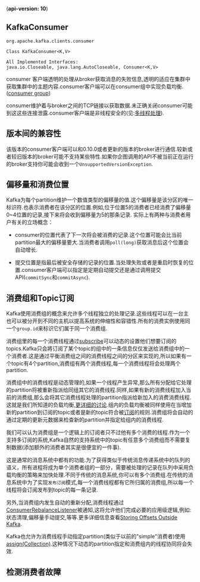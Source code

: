 

(**api-version: 10**)
## KafkaConsumer

```
org.apache.kafka.clients.consumer

Class KafkaConsumer<K,V>

All Implemented Interfaces:
java.io.Closeable, java.lang.AutoCloseable, Consumer<K,V>

```
consumer 客户端透明的处理从broker获取消息的失败信息,透明的适应在集群中获取集群中的主题内容.consumer客户端可以在consumer组中实现负载均衡.([consumer group](http://kafka.apache.org/10/javadoc/org/apache/kafka/clients/consumer/KafkaConsumer.html#consumergroups))

consumer维护着与broker之间的TCP链接以获取数据.未正确关闭consumer可能到这这些连接泄露.consumer客户端是非线程安全的(见:[多线程处理](http://kafka.apache.org/10/javadoc/org/apache/kafka/clients/consumer/KafkaConsumer.html#multithreaded)).

## 版本间的兼容性

该版本的consumer客户端可以和0.10.0或者更新的版本的broker进行通信.较新或者较旧版本的broker可能不支持某些特性.如果你企图调用的API不被当前正在运行的broker支持你可能会收到一个`UnsupportedVersionException`.

## 偏移量和消费位置

Kafka为每个partition维护一个数值类型的偏移量的值.这个偏移量是该分区的唯一标识符.也表示消费者在该分区的位置.例如,位于位置5的消费者已经消费了偏移量0~4位置的记录,接下来将会收到偏移量为5的那条记录. 实际上有两种与消费者用户有关的立场概念：

* consumer的位置代表了下一次将会被消费的记录.这个位置可能会比当前partition最大的偏移量要大.当消费者调用`poll(long)`获取消息后这个位置会自动增长.

* 提交位置是指最后被安全存储的记录的位置.当处理失败或者是重启时恢复的位置.consumer客户端可以指定是定期自动提交还是通过调用提交API(`commitSync`和`commitAsync`).

## 消费组和Topic订阅

Kafka使用消费组的概念来允许多个线程独立的处理记录.这些线程可以在一台主也可以被分开到不同的主机以提高系统的伸缩性和容错性.所有的消费实例使用同一个`group.id`来标识它们属于同一个消费组.

消费组里的每一个消费线程通过[subscribe](http://kafka.apache.org/10/javadoc/org/apache/kafka/clients/consumer/KafkaConsumer.html#subscribe-java.util.Collection-org.apache.kafka.clients.consumer.ConsumerRebalanceListener-)可以动态的设置他们想要订阅的topics.Kafka只会將订阅了某个topic的组中的一条信息仅仅发送给消费组中的一个消费者.这是通过平衡消费组之间的消费线程之间的分区来实现的,所以如果有一个topic有4个partition,消费组有两个消费线程,每一个消费线程将会处理两个partition.

消费组中的消费线程是动态管理的,如果一个线程产生异常,那么所有分配给它处理的partition将被重新指派给同组其它的消费线程.同样,如果有新的消费线程加入当前的消费组,那么会将其它消费线程处理的partition指派给新加入的消费消费线程.这就是我们所知道的负载均衡,[更详细的讨论](http://kafka.apache.org/10/javadoc/org/apache/kafka/clients/consumer/KafkaConsumer.html#failuredetection).组内的负载均衡被同样使用在当增加新的partition到订阅的topic或者是新的topic符合被[订阅](http://kafka.apache.org/10/javadoc/org/apache/kafka/clients/consumer/KafkaConsumer.html#subscribe-java.util.regex.Pattern-org.apache.kafka.clients.consumer.ConsumerRebalanceListener-)的规则.消费组将会自动的通过定期的更新元数据来检查新的partition并指定给组内的消费线程.

我们可以认为消费组是一个逻辑上的订阅者只不过他有多个消费的线程.作为一个支持多订阅的系统,Kafka自然的支持系统中的topic有任意多个消费组而不需要复制数据(添加额外的消费者其实是很便宜的一件事).

这是通常的消息系统中都有的功能.为了获得类似于传统消息传递系统中的队列的语义，所有进程将成为单个消费者组的一部分，需要被处理的记录在队列中采用负载均衡的策略来加快处理.不同于传统的消息系统,你可以有多个消费组.在传统的消息系统中为了实现`发布订阅`模式,每一个消费线程都有它所归属的消费组,所以每一个线程将会订阅发布到topic的每一条记录.

另外,当消费组内发生自动的重新分配,消费线程通过[ConsumerRebalanceListener](http://kafka.apache.org/10/javadoc/org/apache/kafka/clients/consumer/ConsumerRebalanceListener.html)被通知,这将允许他们完成必要的应用级逻辑,例如:状态清理,偏移量手动提交,等等.更多详细信息查看[Storing Offsets Outside Kafka](http://kafka.apache.org/10/javadoc/org/apache/kafka/clients/consumer/KafkaConsumer.html#rebalancecallback).

Kafka也允许为消费线程手动指定partition(类似于以前的"simple"消费者)使用[assign(Collection)](http://kafka.apache.org/10/javadoc/org/apache/kafka/clients/consumer/KafkaConsumer.html#assign-java.util.Collection-).这种情况下动态的partition指定和消费组内的线程协同将会失效.

## 检测消费者故障












































